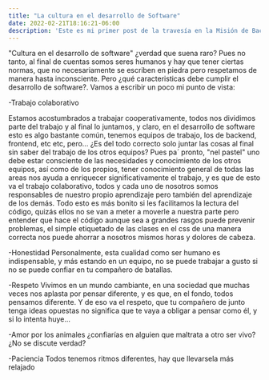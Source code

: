 ```yaml
---
title: "La cultura en el desarrollo de Software"
date: 2022-02-21T18:16:21-06:00
description: 'Este es mi primer post de la travesía en la Misión de Backend con Node JS de Launch X.'
---
```


"Cultura en el desarrollo de software" ¿verdad que suena raro? Pues no tanto, al final de cuentas somos seres humanos y hay que tener ciertas normas, que no necesariamente se escriben en piedra pero respetamos de manera hasta inconsciente. Pero ¿qué caracteristicas debe cumplir el desarrollo de software?. Vamos a escribir un poco mi punto de vista:

-Trabajo colaborativo

Estamos acostumbrados a trabajar cooperativamente, todos nos dividimos parte del trabajo y al final lo juntamos, y claro, en el desarrollo de software esto es algo bastante común, tenemos equipos de trabajo, los de backend, frontend, etc etc, pero... ¿Es del todo correcto solo juntar las cosas al final sin saber del trabajo de los otros equipos? Pues pa´ pronto, "nel pastel" uno debe estar consciente de las necesidades y conocimiento de los otros equipos, así como de los propios, tener conocimiento general de todas las areas nos ayuda a enriquecer significativamente el trabajo, y es que de esto va el trabajo colaborativo, todos y cada uno de nosotros somos responsables de nuestro propio aprendizaje pero también del aprendizaje de los demás. Todo esto es más bonito si les facilitamos la lectura del código, quizás ellos no se van a meter a moverle a nuestra parte pero entender que hace el código aunque sea a grandes rasgos puede prevenir problemas, el simple etiquetado de las clases en el css de una manera correcta nos puede ahorrar a nosotros mismos horas y dolores de cabeza.

-Honestidad
Personalmente, esta cualidad como ser humano es indispensable, y más estando en un equipo, no se puede trabajar a gusto si no se puede confiar en tu compañero de batallas.

-Respeto
Vivimos en un mundo cambiante, en una sociedad que muchas veces nos aplasta por pensar diferente, y es que, en el fondo, todos pensamos diferente. Y de eso va el respeto, que tu compañero de junto tenga ideas opuestas no significa que te vaya a obligar a pensar como él, y si lo intenta huye...

-Amor por los animales
¿confiarías en alguien que maltrata a otro ser vivo? ¿No se discute verdad?

-Paciencia
Todos tenemos ritmos diferentes, hay que llevarsela más relajado
